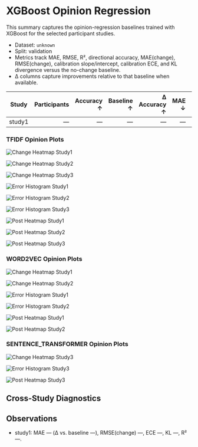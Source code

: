 # XGBoost Opinion Regression

This summary captures the opinion-regression baselines trained with XGBoost for the selected participant studies.

- Dataset: `unknown`
- Split: validation
- Metrics track MAE, RMSE, R², directional accuracy, MAE(change), RMSE(change), calibration slope/intercept, calibration ECE, and KL divergence versus the no-change baseline.
- Δ columns capture improvements relative to that baseline when available.

| Study | Participants | Accuracy ↑ | Baseline ↑ | Δ Accuracy ↑ | MAE ↓ | Δ vs baseline ↓ | RMSE ↓ | R² ↑ | MAE (change) ↓ | RMSE (change) ↓ | Δ RMSE (change) ↓ | Calib slope | Calib intercept | ECE ↓ | Δ ECE ↓ | KL div ↓ | Δ KL ↓ | Baseline MAE ↓ |
| --- | ---: | ---: | ---: | ---: | ---: | ---: | ---: | ---: | ---: | ---: | ---: | ---: | ---: | ---: | ---: | ---: | ---: | ---: |
| study1 | — | — | — | — | — | — | — | — | — | — | — | — | — | — | — | — | — | — |

### TFIDF Opinion Plots

![Change Heatmap Study1](tfidf/opinion/change_heatmap_study1.png)

![Change Heatmap Study2](tfidf/opinion/change_heatmap_study2.png)

![Change Heatmap Study3](tfidf/opinion/change_heatmap_study3.png)

![Error Histogram Study1](tfidf/opinion/error_histogram_study1.png)

![Error Histogram Study2](tfidf/opinion/error_histogram_study2.png)

![Error Histogram Study3](tfidf/opinion/error_histogram_study3.png)

![Post Heatmap Study1](tfidf/opinion/post_heatmap_study1.png)

![Post Heatmap Study2](tfidf/opinion/post_heatmap_study2.png)

![Post Heatmap Study3](tfidf/opinion/post_heatmap_study3.png)

### WORD2VEC Opinion Plots

![Change Heatmap Study1](word2vec/opinion/change_heatmap_study1.png)

![Change Heatmap Study2](word2vec/opinion/change_heatmap_study2.png)

![Error Histogram Study1](word2vec/opinion/error_histogram_study1.png)

![Error Histogram Study2](word2vec/opinion/error_histogram_study2.png)

![Post Heatmap Study1](word2vec/opinion/post_heatmap_study1.png)

![Post Heatmap Study2](word2vec/opinion/post_heatmap_study2.png)

### SENTENCE_TRANSFORMER Opinion Plots

![Change Heatmap Study3](sentence_transformer/opinion/change_heatmap_study3.png)

![Error Histogram Study3](sentence_transformer/opinion/error_histogram_study3.png)

![Post Heatmap Study3](sentence_transformer/opinion/post_heatmap_study3.png)

## Cross-Study Diagnostics


## Observations

- study1: MAE — (Δ vs. baseline —), RMSE(change) —, ECE —, KL —, R² —.
